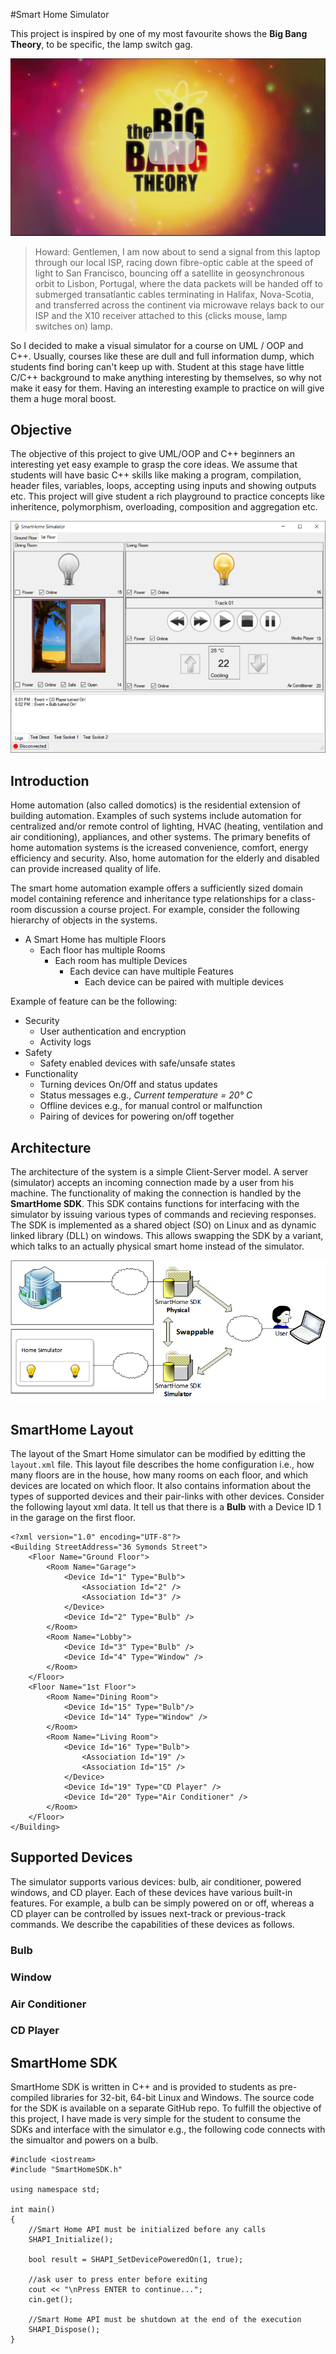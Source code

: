 #Smart Home Simulator

This project is inspired by one of my most favourite shows the **Big Bang Theory**, to be specific, the lamp switch gag.

[![Smart Home Automation](/title.png)](//www.youtube.com/watch?v=mqp8_ROAIJY "Smart Home Automation")


> Howard: Gentlemen, I am now about to send a signal from this laptop through our local ISP, racing down fibre-optic cable at the speed of light to San Francisco, bouncing off a satellite in geosynchronous orbit to Lisbon, Portugal, where the data packets will be handed off to submerged transatlantic cables terminating in Halifax, Nova-Scotia, and transferred across the continent via microwave relays back to our ISP and the X10 receiver attached to this (clicks mouse, lamp switches on) lamp.

So I decided to make a visual simulator for a course on UML / OOP and C\++. Usually, courses like these are dull and full information dump, which students find boring can't keep up with. Student at this stage have little C/C++ background to make anything interesting by themselves, so why not make it easy for them. Having an interesting example to practice on will give them a huge moral boost.

## Objective
The objective of this project to give UML/OOP and C\++ beginners an interesting yet easy example to grasp the core ideas. We assume that students will have basic C\++ skills like making a program, compilation, header files, variables, loops, accepting using inputs and showing outputs etc. This project will give student a rich playground to practice concepts like inheritence, polymorphism, overloading, composition and aggregation etc.

![Simulator Screenshot](/screenshot.png)

## Introduction
Home automation (also called domotics) is the residential extension of building automation. Examples of such systems include automation for centralized and/or remote control of lighting, HVAC (heating, ventilation and air conditioning), appliances, and other systems. The primary benefits of home automation systems is the icreased convenience, comfort, energy efficiency and security. Also, home automation for the elderly and disabled can provide increased quality of life.

The smart home automation example offers a sufficiently sized domain model containing reference and inheritance type relationships for a class-room discussion a course project. For example, consider the following hierarchy of objects in the systems.

* A Smart Home has multiple Floors
    * Each floor has multiple Rooms
        * Each room has multiple Devices
            * Each device can have multiple Features
			    * Each device can be paired with multiple devices



Example of feature can be the following:

* Security
    * User authentication and encryption
    * Activity logs
* Safety
    * Safety enabled devices with safe/unsafe states
* Functionality
    * Turning devices On/Off and status updates
    * Status messages e.g., *Current temperature = 20° C*
    * Offline devices e.g., for manual control or malfunction
	* Pairing of devices for powering on/off together


## Architecture
The architecture of the system is a simple Client-Server model. A server (simulator) accepts an incoming connection made by a user from his machine. The functionality of making the connection is handled by the **SmartHome SDK**. This SDK contains functions for interfacing with the simulator by issuing various types of commands and recieving responses. The SDK is implemented as a shared object (SO) on Linux and as dynamic linked library (DLL) on windows. This allows swapping the SDK by a variant, which talks to an actually physical smart home instead of the simulator.

![System Architecture](/architecture.png)

## SmartHome Layout
The layout of the Smart Home simulator can be modified by editting the ```layout.xml``` file. This layout file describes the home configuration i.e., how many floors are in the house, how many rooms on each floor, and which devices are located on which floor. It also contains information about the types of supported devices and their pair-links with other devices. Consider the following layout xml data. It tell us that there is a **Bulb** with a Device ID 1 in the garage on the first floor.

```
<?xml version="1.0" encoding="UTF-8"?>
<Building StreetAddress="36 Symonds Street">
	<Floor Name="Ground Floor">
		<Room Name="Garage">
			<Device Id="1" Type="Bulb">
				<Association Id="2" />
				<Association Id="3" />
			</Device>
			<Device Id="2" Type="Bulb" />
		</Room>
		<Room Name="Lobby">
			<Device Id="3" Type="Bulb" />
			<Device Id="4" Type="Window" />
		</Room>
	</Floor>	
	<Floor Name="1st Floor">
		<Room Name="Dining Room">
			<Device Id="15" Type="Bulb"/>
			<Device Id="14" Type="Window" />
		</Room>
		<Room Name="Living Room">
			<Device Id="16" Type="Bulb">
				<Association Id="19" />
				<Association Id="15" />
			</Device>
			<Device Id="19" Type="CD Player" />
			<Device Id="20" Type="Air Conditioner" />
		</Room>
	</Floor>
</Building>
```

## Supported Devices
The simulator supports various devices: bulb, air conditioner, powered windows, and CD player. Each of these devices have various built-in features. For example, a bulb can be simply powered on or off, whereas a CD player can be controlled by issues next-track or previous-track commands. We describe the capabilities of these devices as follows.

### Bulb

### Window

### Air Conditioner

### CD Player


## SmartHome SDK

SmartHome SDK is written in C++ and is provided to students as pre-compiled libraries for 32-bit, 64-bit Linux and Windows. The source code for the SDK is available on a separate GitHub repo. To fulfill the objective of this project, I have made is very simple for the student to consume the SDKs and interface with the simulator e.g., the following code connects with the simualtor and powers on a bulb.

```
#include <iostream>
#include "SmartHomeSDK.h"

using namespace std;

int main()
{	
	//Smart Home API must be initialized before any calls
	SHAPI_Initialize();
		
	bool result = SHAPI_SetDevicePoweredOn(1, true);
		
	//ask user to press enter before exiting
	cout << "\nPress ENTER to continue...";	
	cin.get();

	//Smart Home API must be shutdown at the end of the execution
	SHAPI_Dispose();
}
```

